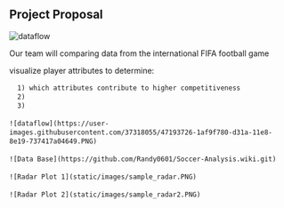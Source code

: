 
## Project Proposal
![dataflow](https://user-images.githubusercontent.com/37318055/47193726-1af9f780-d31a-11e8-8e19-737417a04649.PNG)

  Our team will comparing data from the international FIFA football game

  visualize player attributes to determine:
  
      1) which attributes contribute to higher competitiveness
      2) 
      3)
  
    ![dataflow](https://user-images.githubusercontent.com/37318055/47193726-1af9f780-d31a-11e8-8e19-737417a04649.PNG)
    
    ![Data Base](https://github.com/Randy0601/Soccer-Analysis.wiki.git)
    
    ![Radar Plot 1](static/images/sample_radar.PNG)
    
    ![Radar Plot 2](static/images/sample_radar2.PNG)
